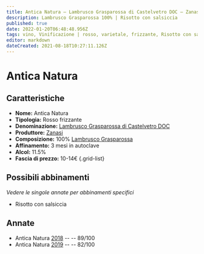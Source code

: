 ```yaml
---
title: Antica Natura – Lambrusco Grasparossa di Castelvetro DOC – Zanasi – Emilia (IT) – 10-14€ – 2★-4★
description: Lambrusco Grasparossa 100% | Risotto con salsiccia
published: true
date: 2022-01-20T06:48:48.956Z
tags: vino, Vinificazione | rosso, varietale, frizzante, Risotto con salsiccia, Valutazioni | 4 stelle, Prezzi | 10-14€
editor: markdown
dateCreated: 2021-08-18T10:27:11.126Z
---
```


# Antica Natura

## Caratteristiche
- **Nome:** Antica Natura 
- **Tipologia:** Rosso frizzante
- **Denominazione:** [Lambrusco Grasparossa di Castelvetro DOC](/denominazioni/Italia/Emilia/DOC/Lambrusco-Grasparossa-di-Castelvetro) 
- **Produttore:** [Zanasi](/produttori/Italia/Emilia/Zanasi) 
- **Composizione:** 100% [Lambrusco Grasparossa](/vitigni/Italia/bacca-nera/lambrusco-grasparossa)
- **Affinamento:** 3 mesi in autoclave
- **Alcol:** 11.5%
- **Fascia di prezzo:** 10-14€
{.grid-list}

## Possibili abbinamenti
*Vedere le singole annate per abbinamenti specifici*

- Risotto con salsiccia

## Annate
- Antica Natura [2018](/vini/Italia/Emilia/Zanasi/Antica-Natura/2018) -- <span class="star-4"></span> -- 89/100
- Antica Natura [2019](/vini/Italia/Emilia/Zanasi/Antica-Natura/2019) -- <span class="star-2"></span> -- 82/100
